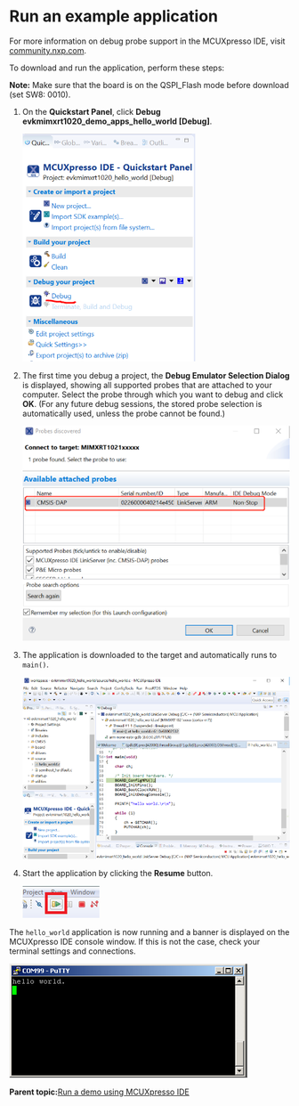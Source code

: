 # Run an example application

For more information on debug probe support in the MCUXpresso IDE, visit [community.nxp.com](https://community.nxp.com/message/630901).

To download and run the application, perform these steps:

**Note:** Make sure that the board is on the QSPI\_Flash mode before download \(set SW8: 0010\).

1.  On the **Quickstart Panel**, click **Debug evkmimxrt1020\_demo\_apps\_hello\_world \[Debug\]**.

    ![](../images/debug_hello_world_case_rt1020.png "Debugging hello_world case")

2.  The first time you debug a project, the **Debug Emulator Selection Dialog** is displayed, showing all supported probes that are attached to your computer. Select the probe through which you want to debug and click **OK**. \(For any future debug sessions, the stored probe selection is automatically used, unless the probe cannot be found.\)

    ![](../images/attached_probes_debug_emulator_selection_rt1020.png "Attached Probes: debug emulator selection")

3.  The application is downloaded to the target and automatically runs to `main()`.

    ![](../images/stop_at_main_when_debugging_rt1020.png "Stop at main() when running debugging")

4.  Start the application by clicking the **Resume** button.

    ![](../images/resume_button.png "Resume button")


The `hello_world` application is now running and a banner is displayed on the MCUXpresso IDE console window. If this is not the case, check your terminal settings and connections.

![](../images/text_display_hello_world_demo_rt1020.png "Text display of the hello_world demo")

**Parent topic:**[Run a demo using MCUXpresso IDE](../topics/run_a_demo_using_mcuxpresso_ide.md)

